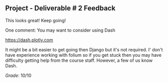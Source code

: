 ## Project - Deliverable \# 2 Feedback 

This looks great! Keep going! 

One comment: You may want to consider using Dash

https://dash.plotly.com 

It might be a bit easier to get going then Django but it's not required. I' don't have experience working with folium so if you get stuck then you may have difficulty getting help from the course staff. However, a few of us know Dash. 


*Grade*: 10/10 
